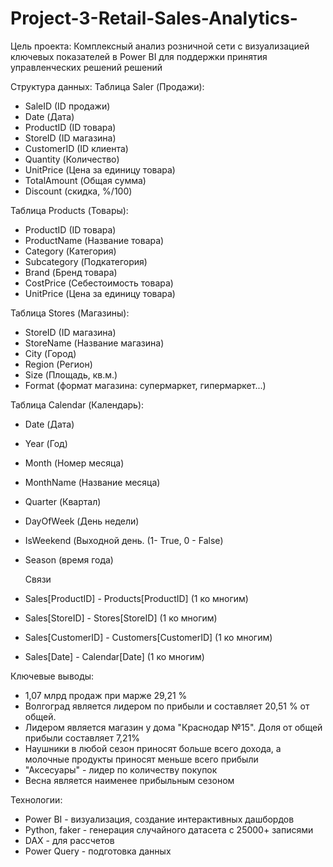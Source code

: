 # Project-3-Retail-Sales-Analytics-

Цель проекта:
Комплексный анализ розничной сети с визуализацией ключевых показателей в Power BI для поддержки принятия управленческих решений решений

Структура данных:
Таблица Saler (Продажи):
- SaleID (ID продажи)
- Date (Дата)
- ProductID (ID товара)
- StoreID (ID магазина)
- CustomerID (ID клиента)
- Quantity (Количество)
- UnitPrice (Цена за единицу товара)
- TotalAmount (Общая сумма)
- Discount (скидка, %/100)

Таблица Products (Товары):
- ProductID (ID товара)
- ProductName (Название товара)
- Category (Категория)
- Subcategory (Подкатегория)
- Brand (Бренд товара)
- CostPrice (Себестоимость товара)
- UnitPrice (Цена за единицу товара)

Таблица Stores (Магазины):
- StoreID (ID магазина)
- StoreName (Название магазина)
- City (Город)
- Region (Регион)
- Size (Площадь, кв.м.)
- Format (формат магазина: супермаркет, гипермаркет...)

Таблица Calendar (Календарь):

- Date (Дата)
- Year (Год)
- Month (Номер месяца)
- MonthName (Название месяца)
- Quarter (Квартал)
- DayOfWeek (День недели)
- IsWeekend (Выходной день. (1- True, 0 - False)
- Season (время года)

  Связи
- Sales[ProductID] - Products[ProductID]  (1 ко многим)  
- Sales[StoreID] - Stores[StoreID]  (1 ко многим)
- Sales[CustomerID] - Customers[CustomerID]  (1 ко многим)
- Sales[Date] - Calendar[Date]  (1 ко многим)


Ключевые выводы: 
 - 1,07 млрд продаж при марже 29,21 %
 - Волгоград является лидером по прибыли и составляет 20,51 % от общей.
 - Лидером является магазин у дома "Краснодар №15". Доля от общей прибыли составляет 7,21%
 - Наушники в любой сезон приносят больше всего дохода, а молочные продукты приносят меньше всего прибыли
 - "Аксесуары" - лидер по количеству покупок
 - Весна является наименее прибыльным сезоном


Технологии:
 - Power BI - визуализация, создание интерактивных дашбордов
 - Python, faker - генерация случайного датасета с 25000+ записями
 - DAX - для рассчетов
 - Power Query - подготовка данных
